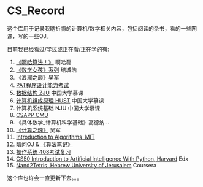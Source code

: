 # CS_Record

这个库用于记录我瞎折腾的计算机/数学相关内容，包括阅读的杂书，看的一些网课，写的一些OJ。

目前我已经看过/学过或正在看/正在学的有:

1. [《啊哈算法！》](./啊哈算法/) 啊哈磊
2. [《数学女孩》系列](./数学女孩/) 结城浩
3. 《浪潮之巅》吴军
4. [PAT程序设计能力考试](https://github.com/JosephJostar0/pat)
5. [数据结构 ZJU](./数据结构_陈越_何钦铭/) 中国大学慕课
6. [计算机组成原理 HUST](./计算机组成_华中科技大学/) 中国大学慕课
7. 计算机系统基础 NJU 中国大学慕课
8. [CSAPP CMU](./CSAPP/)
9. 《具体数学_计算机科学基础》高德纳...
10. [《计算之魂》](./计算之魂/) 吴军
11. [Introduction to Algorithms, MIT](./算法导论/)
12. [晴问OJ & 《算法笔记》](./晴问算法/)
13. [操作系统 408考试复习](./操作系统/)
14. [CS50 Introduction to Artificial Intelligence With Python, Harvard](https://github.com/JosephJostar0/CS50AI) Edx
15. [Nand2Tetris, Hebrew University of Jerusalem](https://github.com/JosephJostar0/Nand2Tetris) Coursera

这个库也许会一直更新下去。。。

